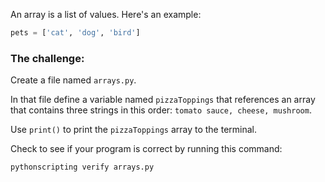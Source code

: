 An array is a list of values. Here's an example:

```py
pets = ['cat', 'dog', 'bird']
```

### The challenge:

Create a file named `arrays.py`.

In that file define a variable named `pizzaToppings` that references an array that contains three strings in this order: `tomato sauce, cheese, mushroom`.

Use `print()` to print the `pizzaToppings` array to the terminal.

Check to see if your program is correct by running this command:

```bash
pythonscripting verify arrays.py
```
